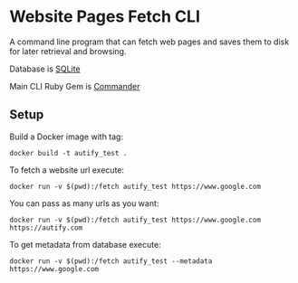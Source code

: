 # Website Pages Fetch CLI

A command line program that can fetch web pages and saves them to disk for later retrieval and browsing.

Database is [SQLite](https://www.sqlite.org/docs.html)

Main CLI Ruby Gem is [Commander](https://github.com/commander-rb/commander)

## Setup

Build a Docker image with tag:

```console
docker build -t autify_test .
```

To fetch a website url execute:

```console
docker run -v $(pwd):/fetch autify_test https://www.google.com
```
You can pass as many urls as you want:

```console
docker run -v $(pwd):/fetch autify_test https://www.google.com https://autify.com
```

To get metadata from database execute:

```console
docker run -v $(pwd):/fetch autify_test --metadata https://www.google.com
```
